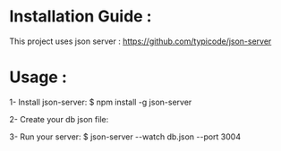 # Installation Guide :
This project uses json server :
https://github.com/typicode/json-server

# Usage :
1- Install json-server:
$ npm install -g json-server

2- Create your db json file:

3- Run your server:
$ json-server --watch db.json --port 3004